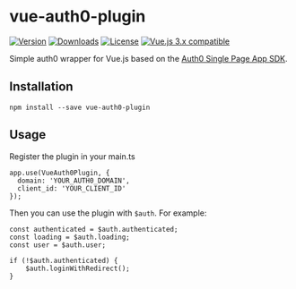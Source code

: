 # vue-auth0-plugin

<a href="https://www.npmjs.com/package/vue-auth0-plugin"><img src="https://badgen.net/npm/v/vue-auth0-plugin" alt="Version"></a>
<a href="https://www.npmjs.com/package/vue-auth0-plugin"><img src="https://badgen.net/npm/dt/vue-auth0-plugin" alt="Downloads"></a>
<a href="https://www.npmjs.com/package/vue-auth0-plugin"><img src="https://badgen.net/npm/license/vue-auth0-plugin" alt="License"></a>
<a href="https://vuejs.org/"><img src="https://badgen.net/badge/Vue/3.x/green" alt="Vue.js 3.x compatible"></a>

Simple auth0 wrapper for Vue.js based on the [Auth0 Single Page App SDK](https://auth0.com/docs/libraries/auth0-single-page-app-sdk).

## Installation

```
npm install --save vue-auth0-plugin
```

## Usage

Register the plugin in your main.ts

```
app.use(VueAuth0Plugin, {
  domain: 'YOUR_AUTH0_DOMAIN',
  client_id: 'YOUR_CLIENT_ID'
});
```

Then you can use the plugin with `$auth`. For example:

```
const authenticated = $auth.authenticated;
const loading = $auth.loading;
const user = $auth.user;

if (!$auth.authenticated) {
    $auth.loginWithRedirect();
}
```
